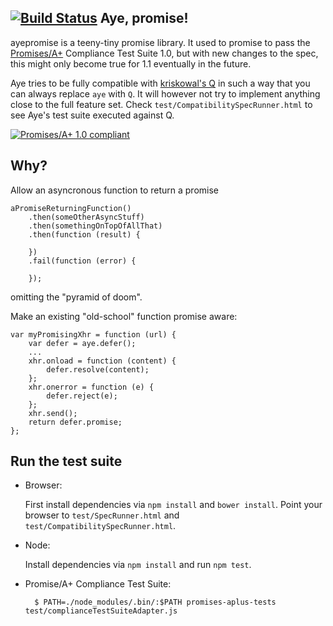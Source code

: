 [![Build Status](https://secure.travis-ci.org/cburgmer/ayepromise.png?branch=master)](http://travis-ci.org/cburgmer/ayepromise)
Aye, promise!
-------------

ayepromise is a teeny-tiny promise library. It used to promise to pass the [Promises/A+](http://promises-aplus.github.io/promises-spec/) Compliance Test Suite 1.0, but with new changes to the spec, this might only become true for 1.1 eventually in the future.

Aye tries to be fully compatible with [kriskowal's Q](https://github.com/kriskowal/q) in such a way that you can always replace ```aye``` with ```Q```. It will however not try to implement anything close to the full feature set. Check ```test/CompatibilitySpecRunner.html``` to see Aye's test suite executed against Q.

[![Promises/A+ 1.0 compliant](http://promisesaplus.com/assets/logo-small.png)](http://promisesaplus.com/)

Why?
----

Allow an asyncronous function to return a promise

    aPromiseReturningFunction()
        .then(someOtherAsyncStuff)
        .then(somethingOnTopOfAllThat)
        .then(function (result) {

        })
        .fail(function (error) {

        });

omitting the "pyramid of doom".

Make an existing "old-school" function promise aware:

    var myPromisingXhr = function (url) {
        var defer = aye.defer();
        ...
        xhr.onload = function (content) {
            defer.resolve(content);
        };
        xhr.onerror = function (e) {
            defer.reject(e);
        };
        xhr.send();
        return defer.promise;
    };

Run the test suite
------------------

* Browser:

    First install dependencies via ```npm install``` and ```bower install```. Point your browser to ```test/SpecRunner.html``` and ```test/CompatibilitySpecRunner.html```.

* Node:

    Install dependencies via ```npm install``` and run ```npm test```.

* Promise/A+ Compliance Test Suite:

        $ PATH=./node_modules/.bin/:$PATH promises-aplus-tests test/complianceTestSuiteAdapter.js
